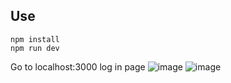 
## Use
```
npm install
npm run dev

```

Go to localhost:3000
log in page 
![image](login-page.png)
![image](chat-page)


